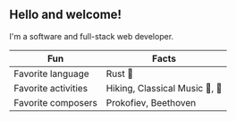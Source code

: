 ## Hello and welcome!

I'm a software and full-stack web developer.

| Fun | Facts |
| --- | --- |
| Favorite language | Rust 🦀 |
| Favorite activities | Hiking, Classical Music 🎼, 🎹 |
| Favorite composers | Prokofiev, Beethoven |
